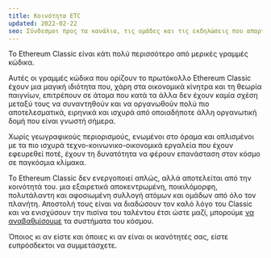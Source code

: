 ```yaml
---
title: Κοινότητα ETC
updated: 2022-02-22
seo: Σύνδεσμοι προς τα κανάλια, τις ομάδες και τις εκδηλώσεις που απαρτίζουν την κοινότητα του Ethereum Classic. Εμπλέκομαι!
---
```


Το Ethereum Classic είναι κάτι πολύ περισσότερο από μερικές γραμμές κώδικα.

Αυτές οι γραμμές κώδικα που ορίζουν το πρωτόκολλο Ethereum Classic έχουν μια μαγική ιδιότητα που, χάρη στα οικονομικά κίνητρα και τη θεωρία παιγνίων, επιτρέπουν σε άτομα που κατά τα άλλα δεν έχουν καμία σχέση μεταξύ τους να συναντηθούν και να οργανωθούν πολύ πιο αποτελεσματικά, ειρηνικά και ισχυρά από οποιαδήποτε άλλη οργανωτική δομή που είναι γνωστή σήμερα.

Χωρίς γεωγραφικούς περιορισμούς, ενωμένοι στο όραμα και οπλισμένοι με τα πιο ισχυρά τεχνο-κοινωνικο-οικονομικά εργαλεία που έχουν εφευρεθεί ποτέ, έχουν τη δυνατότητα να φέρουν επανάσταση στον κόσμο σε παγκόσμια κλίμακα.

Το Ethereum Classic δεν ενεργοποιεί απλώς, αλλά αποτελείται από την κοινότητά του. μια εξαιρετικά αποκεντρωμένη, ποικιλόμορφη, πολυτάλαντη και αφοσιωμένη συλλογή ατόμων και ομάδων από όλο τον πλανήτη. Αποστολή τους είναι να διαδώσουν τον καλό λόγο του Classic και να ενισχύσουν την πισίνα του ταλέντου έτσι ώστε μαζί, μπορούμε [να αναβαθμίσουμε](/why-classic/code-is-law) τα συστήματα του κόσμου.

Όποιος κι αν είστε και όποιες κι αν είναι οι ικανότητές σας, είστε ευπρόσδεκτοι να συμμετάσχετε.
